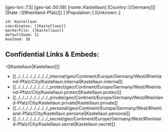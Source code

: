 ﻿---
location: [50.08,7.5]
mapzoom: [7,12] 
mapmarker: city 
type: City
tags:
- geo/City


SpocWebEntityId: 31340
isDeleted: false
confidential: public

---
[geo-lon::7.5]
[geo-lat::50.08]
[name::Kastellaun]
[Country::[[Germany]]]
[State ::[[Rheinland-Pfalz]]] ]
[Population::]
[Unknown::]


```leaflet
id: Kastellaun
coordinates: [[Kastellaun]]
markerFile: [[Kastellaun]]
defaultZoom: 11 
maxZoom: 18
```


## Confidential Links & Embeds: 
-[[Kastellaun|Kastellaun]]] 
- [[../../../../../../../../_internal/geo/Continent/Europe/Germany/West/Rheinland-Pfalz/City/Kastellaun.internal|Kastellaun.internal]] 
- [[../../../../../../../../_protect/geo/Continent/Europe/Germany/West/Rheinland-Pfalz/City/Kastellaun.protect|Kastellaun.protect]] 
- [[../../../../../../../../_private/geo/Continent/Europe/Germany/West/Rheinland-Pfalz/City/Kastellaun.private|Kastellaun.private]] 
- [[../../../../../../../../_personal/geo/Continent/Europe/Germany/West/Rheinland-Pfalz/City/Kastellaun.personal|Kastellaun.personal]] 
- [[../../../../../../../../_secret/geo/Continent/Europe/Germany/West/Rheinland-Pfalz/City/Kastellaun.secret|Kastellaun.secret]] 
